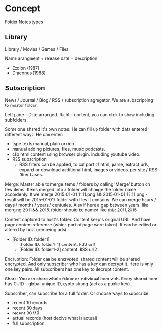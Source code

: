 # Concept

Folder Notes types



## Library

Library / Movies / Games / Files

Name arangment + release date + description

* Exolon (1987)
* Draconus (1988)



## Subscription

News / Journal / Blog / RSS / subscription agregator. We are subscripbing to master folder.

Left pane - Date arranged. Right - content, you can click to show including subfolders.

Some one shared it's own notes. He can fill up folder with data entered different ways.
He can enter:

* type texts manual, plain or rich
* manual adding pictures, files, music podcasts.
* clip html content using browser plugin. including youtube video.
* RSS subscription
  * RSS filters can be applied, to cut part of html, parse, extract urls, expand or download additional html, images or videos. per site / RSS filter bases.

Merge: Master able to merge items / folders by calling 'Merge' button on few items. Items merged into a folder will change the folder name accordenly. If we merge 2015-01-01 11:11.png && 2015-01-01 12:11.png - result will be 2015-01-01/ folder with files it contains. We can merge hours / days / months / years / centuries. Also if here a gap between years. like merging 2011 && 2015, folder should be named like this: 2011,2015

Content captured to host's folder. Content keep's original URL. And have page content reference (which part of page were taken). It can be edited or altered by host (removing ads).

* [Folder ID: folder1]
  * [Folder ID: folder1-1]
content: RSS url1
  * [Folder ID: folder1-2]
content: RSS url2

Encruption: Folder can be encrypted, shared content will be shared encrypted. And only subscriber who has a key can decrypt it. Here is only one key pairs. All subscribers has one key to decrupt content.

Share: You can share whole folder or individual item with. Every shared item has GUID - global unique ID, cypto strong (act as a public key).

Subscriber, can subscribe for a full folder. Or choose ways to subscribe:
* recent 10 records
* recent 30 days
* recent 30 MB
* actual records (host decive what is actual)
* full subscription
